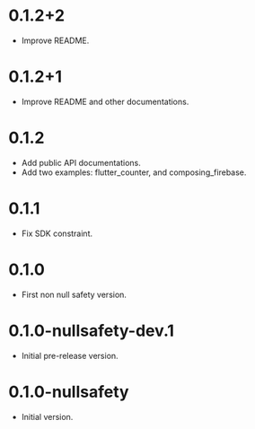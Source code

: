 # 0.1.2+2

- Improve README.

# 0.1.2+1

- Improve README and other documentations.

# 0.1.2

- Add public API documentations.
- Add two examples: flutter_counter, and composing_firebase.

# 0.1.1

- Fix SDK constraint.

# 0.1.0

- First non null safety version.

# 0.1.0-nullsafety-dev.1

- Initial pre-release version.

# 0.1.0-nullsafety

- Initial version.
